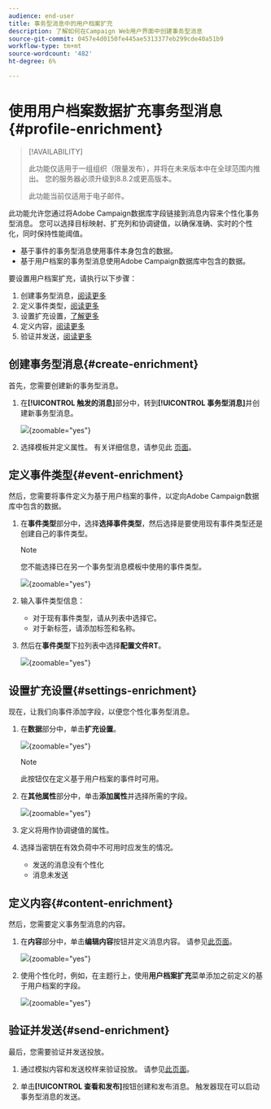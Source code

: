 ```yaml
---
audience: end-user
title: 事务型消息中的用户档案扩充
description: 了解如何在Campaign Web用户界面中创建事务型消息
source-git-commit: 0457e4d0150fe445ae5313377eb299cde40a51b9
workflow-type: tm+mt
source-wordcount: '482'
ht-degree: 6%

---
```



# 使用用户档案数据扩充事务型消息{#profile-enrichment}

>[!AVAILABILITY]
>
>此功能仅适用于一组组织（限量发布），并将在未来版本中在全球范围内推出。 您的服务器必须升级到8.8.2或更高版本。
>
>此功能当前仅适用于电子邮件。

此功能允许您通过将Adobe Campaign数据库字段链接到消息内容来个性化事务型消息。 您可以选择目标映射、扩充列和协调键值，以确保准确、实时的个性化，同时保持性能阈值。

* 基于事件的事务型消息使用事件本身包含的数据。
* 基于用户档案的事务型消息使用Adobe Campaign数据库中包含的数据。

要设置用户档案扩充，请执行以下步骤：

1. 创建事务型消息，[阅读更多](#create-enrichment)
1. 定义事件类型，[阅读更多](#event-enrichment)
1. 设置扩充设置，[了解更多](#settings-enrichment)
1. 定义内容，[阅读更多](#content-enrichment)
1. 验证并发送，[阅读更多](#send-enrichment)

## 创建事务型消息{#create-enrichment}

首先，您需要创建新的事务型消息。

1. 在&#x200B;**[!UICONTROL 触发的消息]**&#x200B;部分中，转到&#x200B;**[!UICONTROL 事务型消息]**&#x200B;并创建新事务型消息。

   ![](assets/transactional-browse.png){zoomable="yes"}

1. 选择模板并定义属性。 有关详细信息，请参见此 [ 页面](create-transactional.md#transactional-message)。

## 定义事件类型{#event-enrichment}

然后，您需要将事件定义为基于用户档案的事件，以定向Adobe Campaign数据库中包含的数据。

1. 在&#x200B;**事件类型**&#x200B;部分中，选择&#x200B;**选择事件类型**，然后选择是要使用现有事件类型还是创建自己的事件类型。

   >[!NOTE]
   >
   >您不能选择已在另一个事务型消息模板中使用的事件类型。

   ![](assets/profile-enrich.png){zoomable="yes"}

1. 输入事件类型信息：

   * 对于现有事件类型，请从列表中选择它。
   * 对于新标签，请添加标签和名称。

1. 然后在&#x200B;**事件类型**&#x200B;下拉列表中选择&#x200B;**配置文件RT**。

   ![](assets/profile-enrich1.png){zoomable="yes"}

## 设置扩充设置{#settings-enrichment}

现在，让我们向事件添加字段，以便您个性化事务型消息。

1. 在&#x200B;**数据**&#x200B;部分中，单击&#x200B;**扩充设置**。

   ![](assets/profile-enrich2.png){zoomable="yes"}

   >[!NOTE]
   >
   >此按钮仅在定义基于用户档案的事件时可用。

1. 在&#x200B;**其他属性**&#x200B;部分中，单击&#x200B;**添加属性**&#x200B;并选择所需的字段。

   ![](assets/profile-enrich3.png){zoomable="yes"}

1. 定义将用作协调键值的属性。

1. 选择当密钥在有效负荷中不可用时应发生的情况。

   * 发送的消息没有个性化
   * 消息未发送

## 定义内容{#content-enrichment}

然后，您需要定义事务型消息的内容。

1. 在&#x200B;**内容**&#x200B;部分中，单击&#x200B;**编辑内容**&#x200B;按钮并定义消息内容。 请参见[此页面](create-transactional.md#transactional-content)。

   ![](assets/template-content.png){zoomable="yes"}

1. 使用个性化时，例如，在主题行上，使用&#x200B;**用户档案扩充**&#x200B;菜单添加之前定义的基于用户档案的字段。

   ![](assets/profile-enrich4.png){zoomable="yes"}


## 验证并发送{#send-enrichment}

最后，您需要验证并发送投放。

1. 通过模拟内容和发送校样来验证投放。 请参见[此页面](validate-transactional.md)。

1. 单击&#x200B;**[!UICONTROL 查看和发布]**&#x200B;按钮创建和发布消息。 触发器现在可以启动事务型消息的发送。


<!--
When creating the event configuration, select the Profile event targeting dimension (see Creating an event).

Add fields to the event, in order to be able to personalize the transactional message (see Defining the event attributes). You must add at least one field to create an enrichment. You do not need to create other fields such as First name and Last name as you will be able to use personalization fields from the Adobe Campaign database.

Create an enrichment in order to link the event to the Profile resource (see Enriching the event) and select this enrichment as the Targeting enrichment.


IMPORTANT
This step is mandatory for profile-based events.
Preview and publish the event (see Previewing and publishing the event).

When previewing the event, the REST API does not contain an attribute specifying the email address, mobile phone, or push notification specific attributes, as it will be retrieved from the Profile resource.

Once the event has been published, a transactional message linked to the new event is automatically created. In order for the event to trigger sending a transactional message, you must modify and publish the message that was just created…

Integrate the event into your website (see Integrate the event triggering).
-->

